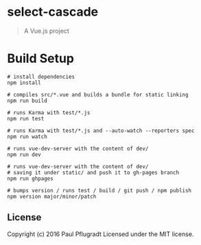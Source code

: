 # select-cascade

> A Vue.js project

# Build Setup

```
# install dependencies
npm install

# compiles src/*.vue and builds a bundle for static linking
npm run build

# runs Karma with test/*.js
npm run test

# runs Karma with test/*.js and --auto-watch --reporters spec
npm run watch

# runs vue-dev-server with the content of dev/
npm run dev

# runs vue-dev-server with the content of dev/
# saving it under static/ and push it to gh-pages branch
npm run ghpages

# bumps version / runs test / build / git push / npm publish
npm version major/minor/patch
```


## License
Copyright (c) 2016 Paul Pflugradt
Licensed under the MIT license.
